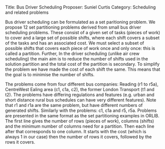 Title:    Bus Driver Scheduling
Proposer: Suniel Curtis
Category: Scheduling and related problems

Bus driver scheduling can be formulated as a set paritioning problem. We propose 12 set partitioning problems derived from small bus driver scheduling problems. These consist of a given set of tasks (pieces of work) to cover and a large set of possible shifts, where each shift covers a subset of the tasks and has an associated cost. We must select a subset of possible shifts that covers each piece of work once and only once: this is called a partition. Further,
In the driver scheduling (unlike air crew scheduling) the main aim is to reduce the number of shifts used in the solution partition and the total cost of the partition is secondary. To simplify the problem we have made the cost of each shift the same. This means that the goal is to minimise the number of shifts.

The problems come from four different bus companies: Reading (r1 to r5a), CentreWest Ealing area (c1, c1a, c2), the former London Transport (t1 and t2). The problems have differing regulations and features (e.g. urban and short distance rural bus schedules can have very different features). Note that r1 and r1a are the same problem, but have different numbers of generated shifts. Similarly with the problems: c1, c1a and r5, r5a. Problems are presented in the same format as the set partitioning examples in ORLIB. The first line gives the number of rows (pieces of work), columns (shifts) and the minimum number of columns need for a partition. Then each line after that corresponds to one column. It starts with the cost (which is always 1 in our case) then the number of rows it covers, followed by the rows it covers.


